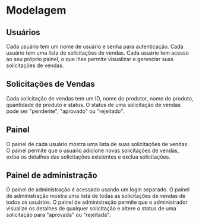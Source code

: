 # Modelagem

## Usuários

Cada usuário tem um nome de usuário e senha para autenticação.
Cada usuário tem uma lista de solicitações de vendas.
Cada usuário tem acesso ao seu próprio painel, o que lhes permite visualizar e gerenciar suas solicitações de vendas.

## Solicitações de Vendas

Cada solicitação de vendas tem um ID, nome do produtor, nome do produto, quantidade de produto e status.
O status de uma solicitação de vendas pode ser "pendente", "aprovado" ou "rejeitado".

## Painel

O painel de cada usuário mostra uma lista de suas solicitações de vendas.
O painel permite que o usuário adicione novas solicitações de vendas, exiba os detalhes das solicitações existentes e exclua solicitações.

## Painel de administração

O painel de administração é acessado usando um login separado.
O painel de administração mostra uma lista de todas as solicitações de vendas de todos os usuários.
O painel de administração permite que o administrador visualize os detalhes de qualquer
solicitação e altere o status de uma solicitação para "aprovada" ou "rejeitada".